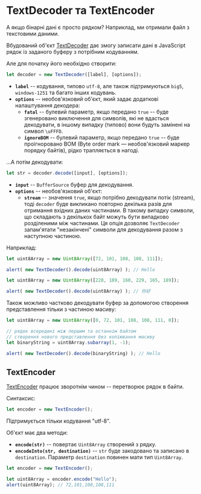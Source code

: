 # TextDecoder та TextEncoder

А якщо бінарні дані є просто рядком? Наприклад, ми отримали файл з текстовими даними.

Вбудований об'єкт [TextDecoder](https://encoding.spec.whatwg.org/#interface-textdecoder) дає змогу записати дані в JavaScript рядок із заданого буферу з потрібним кодуванням.

Але для початку його необхідно створити:
```js
let decoder = new TextDecoder([label], [options]);
```

- **`label`** -- кодування, типово `utf-8`, але також підтримуються `big5`, `windows-1251` та багато інших кодувань.
- **`options`** -- необов'язковий об'єкт, який задає додаткові налаштування декодера:
  - **`fatal`** -- булевий параметр, якщо передано `true` -- буде згенеровано виключення для символів, які не вдасться декодувати, в іншому випадку (типово) вони будуть замінені на символ `\uFFFD`.
  - **`ignoreBOM`** -- булевий параметр, якщо передано `true` -- буде проігноровано BOM (Byte order mark — необов'язковий маркер порядку байтів), рідко трапляється в нагоді.

...А потім декодувати:

```js
let str = decoder.decode([input], [options]);
```

- **`input`** -- `BufferSource` буфер для декодування.
- **`options`** -- необов'язковий об'єкт:
  - **`stream`** -- значення `true`, якщо потрібно декодувати потік (stream), тоді `decoder` буде викликано повторно декілька разів для отримання вхідних даних частинами. В такому випадку символи, що складають з декількох байт можуть бути випадково розділеними між частинами. Ця опція дозволяє `TextDecoder` запам'ятати "незакінчені" символи для декодування разом з наступною частиною.

Наприклад:

```js run
let uint8Array = new Uint8Array([72, 101, 108, 108, 111]);

alert( new TextDecoder().decode(uint8Array) ); // Hello
```


```js run
let uint8Array = new Uint8Array([228, 189, 160, 229, 165, 189]);

alert( new TextDecoder().decode(uint8Array) ); // 你好
```

Також можливо частково декодувати буфер за допомогою створення представлення тільки з частиною масиву:


```js run
let uint8Array = new Uint8Array([0, 72, 101, 108, 108, 111, 0]);

// рядок всередині між першим та останнім байтом
// створення нового представлення без копіювання масиву
let binaryString = uint8Array.subarray(1, -1);

alert( new TextDecoder().decode(binaryString) ); // Hello
```

## TextEncoder

[TextEncoder](https://encoding.spec.whatwg.org/#interface-textencoder) працює зворотнім чином -- перетворює рядок в байти.

Синтаксис:

```js
let encoder = new TextEncoder();
```

Підтримується тільки кодування "utf-8".

Об'єкт має два методи:
- **`encode(str)`** -- повертає `Uint8Array` створений з рядку.
- **`encodeInto(str, destination)`** -- `str` буде закодовано та записано в `destination`. Параметр `destination` повинен мати тип `Uint8Array`.

```js run
let encoder = new TextEncoder();

let uint8Array = encoder.encode("Hello");
alert(uint8Array); // 72,101,108,108,111
```
